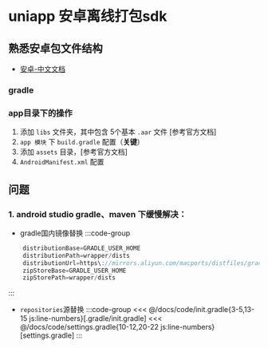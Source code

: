 # uniapp 安卓离线打包sdk

## 熟悉安卓包文件结构
- [安卓-中文文档](https://developer.android.google.cn/build/android-build-structure?hl=zh-cn)

### gradle

### app目录下的操作
1. 添加 `libs` 文件夹，其中包含 5个基本 `.aar` 文件 [参考官方文档]
2. `app 模块` 下 `build.gradle` 配置（**关键**）
3. 添加 `assets` 目录，[参考官方文档]
4. `AndroidManifest.xml` 配置



## 问题

### 1. android studio gradle、maven 下缓慢解决：
- gradle国内镜像替换
:::code-group
```groovy [gradle/wrapper/gradle-wrapper.properties]
    distributionBase=GRADLE_USER_HOME
    distributionPath=wrapper/dists
    distributionUrl=https\://mirrors.aliyun.com/macports/distfiles/gradle/gradle-8.9-all.zip // [!code ++] 
    zipStoreBase=GRADLE_USER_HOME
    zipStorePath=wrapper/dists
```
:::

- `repositories`源替换
:::code-group
<<< @/docs/code/init.gradle{3-5,13-15 js:line-numbers}[.gradle/init.gradle]
<<< @/docs/code/settings.gradle{10-12,20-22 js:line-numbers}[settings.gradle]
:::
